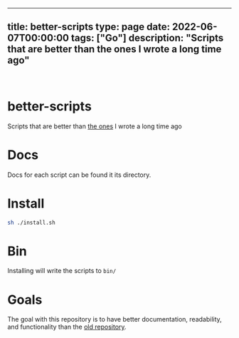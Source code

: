 
---
title: better-scripts
type: page
date: 2022-06-07T00:00:00
tags: ["Go"]
description: "Scripts that are better than the ones I wrote a long time ago"
---


<br>

# better-scripts
Scripts that are better than [the ones](https://github.com/jakeroggenbuck/.scripts) I wrote a long time ago

# Docs
Docs for each script can be found it its directory.

# Install
```sh
sh ./install.sh
```

# Bin
Installing will write the scripts to `bin/`

# Goals
The goal with this repository is to have better documentation, readability, and functionality than the [old repository](https://github.com/jakeroggenbuck/.scripts).
